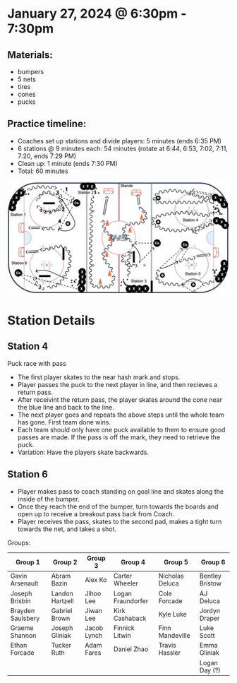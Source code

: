 # January 27, 2024 @ 6:30pm - 7:30pm

## Materials:
-  bumpers
- 5 nets
-  tires
- cones
- pucks

## Practice timeline:
- Coaches set up stations and divide players: 5 minutes (ends 6:35 PM)
- 6 stations @ 9 minutes each: 54 minutes (rotate at 6:44, 6:53, 7:02, 7:11, 7:20, ends 7:29 PM)
- Clean up: 1 minute (ends 7:30 PM)
- Total: 60 minutes
  
<img src="https://github.com/salter14/hockey/blob/main/drill_diagrams/Practice_layout_20250127.png" alt="alt" width="800px">

# Station Details

## Station 4
Puck race with pass
- The first player skates to the near hash mark and stops.
- Player passes the puck to the next player in line, and then recieves a return pass.
- After receivint the return pass, the player skates around the cone near the blue line and back to the line.
- The next player goes and repeats the above steps until the whole team has gone. First team done wins.
- Each team should only have one puck available to them to ensure good passes are made. If the pass is off the mark, they need to retrieve the puck.
- Variation: Have the players skate backwards. 

## Station 6
- Player makes pass to coach standing on goal line and skates along the inside of the bumper.
- Once they reach the end of the bumper, turn towards the boards and open up to receive a breakout pass back from Coach.
- Player receives the pass, skates to the second pad, makes a tight turn towards the net, and takes a shot.


Groups:

| Group 1 | Group 2 | Group 3 | Group 4 | Group 5 | Group 6 |
| ---- | ---- | ---- | ---- | ---- | ---- |
| Gavin Arsenault | Abram Bazin | Alex Ko | Carter Wheeler | Nicholas Deluca | Bentley Bristow |
| Joseph Brisbin | Landon Hartzell | Jihoo Lee | Logan Fraundorfer | Cole Forcade | AJ Deluca |
| Brayden Saulsbery | Gabriel Brown | Jiwan Lee | Kirk Cashaback | Kyle Luke | Jordyn Draper |
| Graeme Shannon | Joseph Gliniak | Jacob Lynch | Finnick Litwin | Finn Mandeville | Luke Scott |
| Ethan Forcade | Tucker Ruth | Adam Fares | Daniel Zhao | Travis Hassler | Emma Gliniak |
|  |  |  |  |  | Logan Day (?) |


